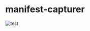 # manifest-capturer
![test](https://github.com/terakoya76/manifest-capturer/workflows/test/badge.svg)
